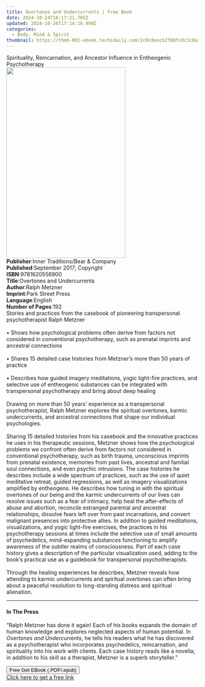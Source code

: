 ```yaml
---
title: Overtones and Undercurrents | Free Book
date: 2024-10-24T18:17:21.765Z
updated: 2024-10-26T17:14:16.999Z
categories:
  - Body, Mind & Spirit
thumbnail: https://thmb-001-ebook.techidaily.com/2c0c8eacb2f88fc0c2c8a790646e584c799baf6af113b8e6b5850b05a637eb89.jpg
---
```

<main id="book-container">
  <div class="flex flex-col">
    <div class="book-brief flex-1 py-6 px-4 sm:p-6 md:py-10 md:px-8">
      <!-- brief-->
      <div class="book-brief-main">
        Spirituality, Reincarnation, and Ancestor Influence in Entheogenic
        Psychotherapy
      </div>
    </div>
    <div
      class="book-meta-info flex-1 grid gap-4 col-start-1 col-end-3 row-start-1 sm:mb-6 sm:grid-cols-4 lg:gap-6 lg:col-start-2 lg:row-end-6 lg:row-span-6 lg:mb-0"
    >
      <div
        class="book-meta-info-left place-content-center mt-4 p-4 text-sm leading-6 col-start-2 col-span-2 dark:text-slate-400"
      >
        <img
          class="w-full h-500 object-cover rounded-lg sm:h-255 sm:col-span-2 lg:col-span-full"
          src="https://img-001-ebook.techidaily.com/2a6a8daef3b3da7891ad06c29f5ad11f354583e071d76895efcf590b735999ee.jpg"
          alt=""
          width="312"
          height="500"
        />
      </div>
      <div
        class="book-meta-info-right mt-2 col-start-1 row-start-2 col-span-3 self-center"
      >
        <!-- meta data  -->
        <div class="flex flex-col px-4 md:px-8">
          <div class="flex-1">
            <strong>Publisher</strong>:<span class="px-2"
              >Inner Traditions/Bear &amp; Company</span
            >
          </div>
          <div class="flex-1">
            <strong>Published</strong>:<span class="px-2"
              >September 2017; Copyright</span
            >
          </div>
          <div class="flex-1">
            <strong>ISBN</strong>:<span class="px-2">9781620556900</span>
          </div>
          <div class="flex-1">
            <strong>Title</strong>:<span class="px-2"
              >Overtones and Undercurrents</span
            >
          </div>
          <div class="flex-1">
            <strong>Author</strong>:<span class="px-2">Ralph Metzner</span>
          </div>
          <div class="flex-1">
            <strong>Imprint</strong>:<span class="px-2">Park Street Press</span>
          </div>
          <div class="flex-1">
            <strong>Language</strong>:<span class="px-2">English</span>
          </div>
          <div class="flex-1">
            <strong>Number of Pages</strong>:<span class="px-2">192</span>
          </div>
        </div>
      </div>
    </div>
    <div class="book-description flex-1 py-6 px-4 sm:p-6 md:py-10 md:px-8">
      <div class="book-description-main">
        <div accordion-content="" id="description">
          Stories and practices from the casebook of pioneering transpersonal
          psychotherapist Ralph Metzner <br /><br />• Shows how psychological
          problems often derive from factors not considered in conventional
          psychotherapy, such as prenatal imprints and ancestral connections
          <br /><br />• Shares 15 detailed case histories from Metzner’s more
          than 50 years of practice <br /><br />• Describes how guided imagery
          meditations, yogic light-fire practices, and selective use of
          entheogenic substances can be integrated with transpersonal
          psychotherapy and bring about deep healing <br /><br />Drawing on more
          than 50 years’ experience as a transpersonal psychotherapist, Ralph
          Metzner explores the spiritual overtones, karmic undercurrents, and
          ancestral connections that shape our individual psychologies.
          <br /><br />Sharing 15 detailed histories from his casebook and the
          innovative practices he uses in his therapeutic sessions, Metzner
          shows how the psychological problems we confront often derive from
          factors not considered in conventional psychotherapy, such as birth
          trauma, unconscious imprints from prenatal existence, memories from
          past lives, ancestral and familial soul connections, and even psychic
          intrusions. The case histories he describes include a wide spectrum of
          practices, such as the use of quiet meditative retreat, guided
          regressions, as well as imagery visualizations amplified by
          entheogens. He describes how tuning in with the spiritual overtones of
          our being and the karmic undercurrents of our lives can resolve issues
          such as a fear of intimacy, help heal the after-effects of abuse and
          abortion, reconcile estranged parental and ancestral relationships,
          dissolve fears left over from past incarnations, and convert malignant
          presences into protective allies. In addition to guided meditations,
          visualizations, and yogic light-fire exercises, the practices in his
          psychotherapy sessions at times include the selective use of small
          amounts of psychedelics, mind-expanding substances functioning to
          amplify awareness of the subtler realms of consciousness. Part of each
          case history gives a description of the particular visualization used,
          adding to the book’s practical use as a guidebook for transpersonal
          psychotherapists. <br /><br />Through the healing experiences he
          describes, Metzner reveals how attending to karmic undercurrents and
          spiritual overtones can often bring about a peaceful resolution to
          long-standing distress and spiritual alienation.
        </div>
        <div class="accordion-fader"></div>
      </div>
    </div>
    <div class="book-excerpts flex-1 py-6 px-4 sm:p-6 md:py-10 md:px-8">
      <!-- excerpts-->
      <div class="book-excerpts-main">
        <hr />
        <h4 class="placeholder placeholder-heading">
          <span>In The Press</span>
        </h4>
        <p>
          “Ralph Metzner has done it again! Each of his books expands the domain
          of human knowledge and explores neglected aspects of human potential.
          In <i>Overtones and Undercurrents</i>, he tells his readers what he
          has discovered as a psychotherapist who incorporates psychedelics,
          reincarnation, and spirituality into his work with clients. Each case
          history reads like a novella; in addition to his skill as a therapist,
          Metzner is a superb storyteller.”
        </p>
      </div>
    </div>
    <div
      class="book-about-author flex-1 py-6 px-4 sm:p-6 md:py-10 md:px-8"
    ></div>
    <div class="book-free-get flex-1 py-6 px-4 sm:p-6 md:py-10 md:px-8">
      <button
        id="btn-free-get"
        class="bg-blue-500 hover:bg-blue-700 text-white font-bold py-2 px-4 rounded"
      >
        Free Get EBook (.PDF/.epub)
      </button>
      <div id="countdown-display" class="px-2 text-lg mt-2"></div>
      <a
        id="free-link"
        class="hidden bg-blue-500 hover:bg-blue-700 text-white font-bold py-2 px-4 rounded"
        href="https://www.ebooks.com/en-us/book/95783083/overtones-and-undercurrents/ralph-metzner/"
        target="_blank"
        >Click here to get a free link</a
      >
    </div>
    <script>
      let countdownTime = 0;
      let countdownInterval = null;
      document
        .getElementById('btn-free-get')
        .addEventListener('click', startCountdown);
      function startCountdown() {
        countdownTime = new Date().getTime() + 60000 * 3;
        countdownInterval = setInterval(updateCountdown, 1000);
        document.getElementById('btn-free-get').disabled = true;
        document
          .getElementById('btn-free-get')
          .classList.add('bg-gray-500', 'cursor-not-allowed');
      }
      function updateCountdown() {
        let currentTime = new Date().getTime();
        let timeLeft = countdownTime - currentTime;
        let secondsLeft = Math.floor(timeLeft / 1000);
        document.getElementById('countdown-display').innerHTML =
          `Remaining time: ${secondsLeft} seconds.`;
        if (secondsLeft <= 0) {
          clearInterval(countdownInterval);
          document.getElementById('btn-free-get').classList.add('hidden');
          document.getElementById('free-link').classList.remove('hidden');
          document.getElementById('countdown-display').innerHTML = '';
        }
      }
    </script>
  </div>
</main>

<ins class="adsbygoogle"
      style="display:block"
      data-ad-client="ca-pub-7571918770474297"
      data-ad-slot="8358498916"
      data-ad-format="auto"
      data-full-width-responsive="true"></ins>
    